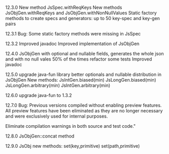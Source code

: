 12.3.0
New method JsSpec.withReqKeys
New methods JsObjGen.withReqKeys and JsObjGen.withNonNullValues
Static factory methods to create specs and generators: up to 50 key-spec and key-gen pairs

12.3.1
Bug: Some static factory methods were missing in JsSpec

12.3.2
Improved javadoc
Improved implementation of JsObjGen

12.4.0
JsObjGen with optional and nullable fields, generates the whole json and with no null vales 50% of the times
refactor some tests
Improved javadoc

12.5.0
upgrade java-fun library
better optionals and nullable distribution in JsObjGen
New methods:
JsIntGen.biased(min)
JsLongGen.biased(min)
JsLongGen.arbitrary(min)
JsIntGen.arbitrary(min)

12.6.0
upgrade java-fun to 1.3.2

12.7.0
Bug: Previous versions compiled without enabling preview features. All preview features have been eliminated as they are
no longer necessary and were exclusively used for internal purposes.

Eliminate compilation warnings in both source and test code."

12.8.0
JsObjGen::concat method

12.9.0
JsObj new methods: 
    set(key,primitive)
    set(path,primitive)